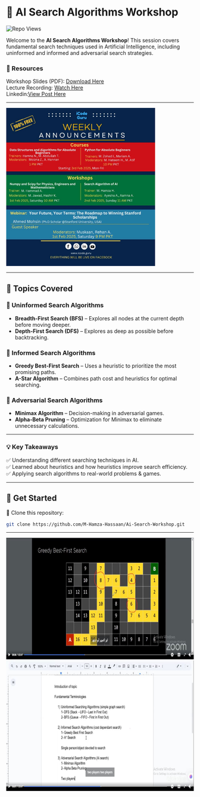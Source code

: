 # 🚀 AI Search Algorithms Workshop  
![Repo Views](https://komarev.com/ghpvc/?username=M-Hamza-Hassaan&repo=Ai-Search-Workshop&color=orange&style=flat-square)


Welcome to the **AI Search Algorithms Workshop**! This session covers fundamental search techniques used in Artificial Intelligence, including uninformed and informed and adversarial search strategies.  

### 📂 Resources  
Workshop Slides (PDF): [Download Here](https://github.com/M-Hamza-Hassaan/Ai-Search-Workshop/blob/main/AiWorkshop.pdf)  
Lecture Recording: [Watch Here](https://fb.watch/xuVqcuRSp8/)  
Linkedin:[View Post Here](https://www.linkedin.com/posts/muhammad-hamza-hassaan_icodeguru-scholarshipsuccess-stanforddream-activity-7291087930301771776-o2U3?utm_source=share&utm_medium=member_desktop)

---

<img src="https://github.com/M-Hamza-Hassaan/Ai-Search-Workshop/blob/main/Poster.jpg" alt="Header Image" width="400">

---

## 📌 Topics Covered  

### 🔹 Uninformed Search Algorithms  
- **Breadth-First Search (BFS)** – Explores all nodes at the current depth before moving deeper.  
- **Depth-First Search (DFS)** – Explores as deep as possible before backtracking.  

### 🔹 Informed Search Algorithms  
- **Greedy Best-First Search** – Uses a heuristic to prioritize the most promising paths.  
- **A-Star Algorithm** – Combines path cost and heuristics for optimal searching.  

### 🔹 Adversarial Search Algorithms  
- **Minimax Algorithm** – Decision-making in adversarial games.  
- **Alpha-Beta Pruning** – Optimization for Minimax to eliminate unnecessary calculations.  

---

### 💡 Key Takeaways  
✅ Understanding different searching techniques in AI.  
✅ Learned about heuristics and how heuristics improve search efficiency.  
✅ Applying search algorithms to real-world problems & games.  

---

## 🚀 Get Started  

🔹 Clone this repository:  
```sh
git clone https://github.com/M-Hamza-Hassaan/Ai-Search-Workshop.git
```

---
<img src="https://github.com/M-Hamza-Hassaan/Ai-Search-Workshop/blob/main/Image-2.JPG" alt="Header Image" height="326">

<img src="https://github.com/M-Hamza-Hassaan/Ai-Search-Workshop/blob/main/Image-1.JPG" alt="Header Image" height="350">
